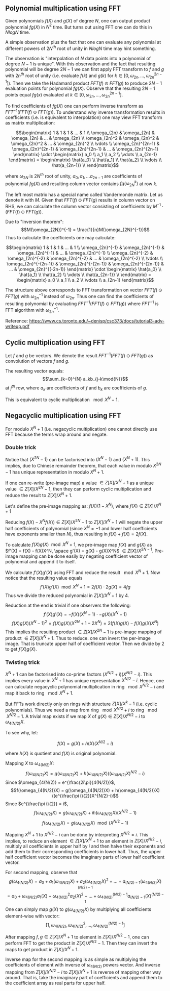 ## Polynomial multiplication using FFT

Given polynomials $f(X)$ and $g(X)$ of degree $N$, one can output product polynomial $fg(X)$ in $N^2$ time. But turns out using FFT one can do this in $N log N$ time.

A simple observation plus the fact that one can evaluate any polynomial at different powers of $2N^{th}$ root of unity in $N log N$ time may hint something.

The observation is "interpolation of $N$ data points into a polynomial of degree $N-1$ is unique". With this observation and the fact that resulting polynomial will be degree $2N - 1$ we can first apply FFT transform to $f$ and $g$ with $2n^{th}$ root of unity (i.e. evaluate $f(k)$ and $g(k)$ for $k \in [0, \omega_{2n}, ..., \omega_{2n}^{2n-1}]$). Then we take the Hadamard product $FFT(f) \odot FFT(g)$ to produce $2N-1$ evaluation points for polynomial $fg(X)$. Observe that the resulting $2N-1$ points equal $fg(x)$ evaluated at $k \in [0, \omega_{2n}, ..., \omega_{2n}^{2n-1}]$.

To find coefficients of $fg(X)$ one can perform inverse transform as $FFT^{-1}(FFT(f) \odot FFT(g))$. To understand why inverse transformation results in coefficients (i.e. is equivalent to interpolation) one may view FFT transform as matrix multiplication:

$$\begin{matrix}
1 & 1 & 1 & ... & 1 \\
\omega_{2n} & \omega_{2n} & \omega_{2n} & ... & \omega_{2n} \\
\omega_{2n}^2 & \omega_{2n}^2 & \omega_{2n}^2 & ... & \omega_{2n}^2 \\
\vdots \\
\omega_{2n}^{2n-1} & \omega_{2n}^{2n-1} & \omega_{2n}^{2n-1} & ... & \omega_{2n}^{2n-1}
\end{matrix}
\cdot
\begin{matrix}
a_0 \\
a_1 \\
a_2 \\
\vdots \\
a_{2n-1}
\end{matrix} =
\begin{matrix}
\hat{a_0} \\
\hat{a_1} \\
\hat{a_2} \\
\vdots \\
\hat{a_{2n-1}} \\
\end{matrix}$$

where $\omega_{2N}$ is $2N^{th}$ root of unity, $a_0, a_1,...a_{2n-1}$ are coefficients of polynomial $fg(X)$ and resulting column vector contains $fg(\omega_{2N}^k)$ at row $k$.

The left most matrix has a special name called Vandermonde matrix. Let us denote it with $M$. Given that $FFT(f) \odot FFT(g)$ results in column vector on RHS, we can calculate the column vector consisting of coefficients by $M^{-1} \cdot (FFT(f) \odot FFT(g))$.

Due to "Inversion theorem":
$$M(\omega_{2N})^{-1} = \frac{1}{n}M(\omega_{2N}^{-1})$$
Thus to calculate the coefficients one may calculate:

$$\begin{matrix}
1 & 1 & 1 & ... & 1 \\
\omega_{2n}^{-1} & \omega_{2n}^{-1} & \omega_{2n}^{-1} & ... & \omega_{2n}^{-1} \\
\omega_{2n}^{-2} & \omega_{2n}^{-2} & \omega_{2n}^{-2} & ... & \omega_{2n}^{-2} \\
\vdots \\
\omega_{2n}^{-(2n-1)} & \omega_{2n}^{-(2n-1)} & \omega_{2n}^{-(2n-1)} & ... & \omega_{2n}^{(-2n-1)}
\end{matrix}
\cdot
\begin{matrix}
\hat{a_0} \\
\hat{a_1} \\
\hat{a_2} \\
\vdots \\
\hat{a_{2n-1}} \\
\end{matrix} =
\begin{matrix}
a_0 \\
a_1 \\
a_2 \\
\vdots \\
a_{2n-1}
\end{matrix}$$

The structure above corresponds to FFT transformation on vector $FFT(f) \odot FFT(g)$ with $\omega_{2n}^{-1}$ instead of $\omega_{2n}$. Thus one can find the coefficients of resulting polynomial by evaluating $FFT^{-1}(FFT(f) \odot FFT(g))$ where $FFT^{-1}$ is FFT algorithm with $\omega_{2n}^{-1}$.

Reference:
https://www.cs.toronto.edu/~denisp/csc373/docs/tutorial3-adv-writeup.pdf

## Cyclic multiplication using FFT

Let $f$ and $g$ be vectors. We denote the result $FFT^{-1}(FFT(f) \odot FFT(g))$ as convolution of vectors $f$ and $g$.

The resulting vector equals:
$$\sum_{k=0}^{N} a_kb_{j-k\mod{N}}$$
at $j^{th}$ row, where $a_k$ are coefficients of $f$ and $b_{k}$ are coefficients of $g$.

This is equivalent to cyclic multiplication $\mod {X^N - 1}$.

## Negacyclic multiplication using FFT

For modulo $X^N + 1$ (i.e. negacyclic multiplication) one cannot directly use FFT because the terms wrap around and negate.

### Double trick

Notice that $(X^{2N} - 1)$ can be factorised into $(X^N-1)$ and $(X^N+1)$. This implies, due to Chinese remainder theorem, that each value in modulo $X^{2N} -1$ has unique representation in modulo $X^N+1$.

If one can re-write (pre-image map) a value $\in Z[X]/X^N+1$ as a unique value $\in Z[X]/X^{2N}-1$, then they can perform cyclic multiplication and reduce the result to $Z[X]/X^N+1$.

Let's define the pre-image mapping as: $f(X)(1-X^N)$, where $f(X) \in Z[X]/X^N+1$

Reducing $f(X)-X^Nf(X)) \in Z[X]/X^{2N}-1$ to $Z[X]/X^{N}+1$ will negate the upper half coefficients of polynomial (since $X^N = -1$ and lower half coefficients have exponents smaller than $N$), thus resulting in $f(X) + f(X) = 2f(X)$.

To calculate $f(X)g(X) \mod{X^N+1}$, we pre-image map $f(X)$ and $g(X)$ as $f'(X) = f(X) - f(X)X^N, \space g'(X) = g(X) - g(X)X^N$ $\in Z[X]/X^{2N-1}$. Pre-image mapping can be done easily by negating coefficient vector of polynomial and append it to itself.

We calculate $f'(X)g'(X)$ using FFT and reduce the result $\mod{X^N+1}$. Now notice that the resulting value equals
$$f'(X)g'(X) \mod X^N+1 = 2f(X) \cdot 2g(X) = 4fg$$
Thus we divide the reduced polynomial in $Z[X]/X^N+1$ by 4.

Reduction at the end is trivial if one observers the following:
$$f'(X)g'(X)= -f(X)(X^N-1) \cdot -g(X)(X^N-1)$$
$$f(X)g(X)(X^N-1)^2 = f(X)g(X)(X^{2N} + 1 - 2X^N) = 2(f(X)g(X) - f(X)g(X)X^N)$$
This implies the resulting product $\in Z[X]/X^{2N}-1$ is pre-image mapping of product $\in Z[X]/X^N+1$. Thus to reduce. one can invert the per-image image. That is truncate upper half of coefficient vector. Then we divide by 2 to get $f(X)g(X)$.

### Twisting trick

$X^N+1$ can be factorised into co-prime factors $(X^{N/2}+i) (X^{N/2}-i)$. This implies every value in $X^{N}+1$ has unique representation $X^{N/2}-i$. Hence, one can calculate negacyclic polynomial multiplication in ring $\mod {X^{N/2}-i}$ and map it back to ring $\mod{X^N+1}$.

But FFTs work directly only on rings with structure $Z[X]/X^k-1$ (i.e. cyclic polynomials). Thus we need a map from ring $\mod {X^{N/2}} + i$ to ring $\mod X^{N/2}-1$. A trivial map exists if we map $X$ of $g(X) \in Z[X]/X^{N/2}-i$ to $\omega_{4(N/2)}X$.

To see why, let:

$$
f(X) = g(X) + h(X)(X^{N/2}-i)
$$

where $h(X)$ is quotient and $f(X)$ is original polynomial.

Mapping $X$ to $\omega_{4(N/2)}X$:
$$f(\omega_{4(N/2)}X) = g(\omega_{4(N/2)}X) + h(\omega_{4(N/2)}X) ((\omega_{4(N/2)}X)^{N/2}-i)$$
Since $\omega_{4(N/2)} = e^{\frac{2i\pi}{4(N/2)}}$,
$$f(\omega_{4(N/2)}X) = g(\omega_{4(N/2)}X) + h(\omega_{4(N/2)}X) ((e^{\frac{\pi i}{2}}X^{N/2}-i)$$
Since $e^{\frac{\pi i}{2}} = i$,
$$f(\omega_{4(N/2)}X) = g(\omega_{4(N/2)}X) + ih(\omega_{4(N/2)}X) (X^{N/2}-1)$$
$$f(\omega_{4(N/2)}X) = g(\omega_{4(N/2)}X) \mod{(X^{N/2}-1)}$$

Mapping $X^N+1$ to $X^{N/2}-i$ can be done by interpreting $X^{N/2} = i$. This implies, to reduce an element $\in Z[X]/X^N+1$ to an element in $Z[X]/X^{N/2} - i$, multiply all coefficients in upper half by $i$ and then halve their exponents and add them to their corresponding coefficients in lower half. Thus, the upper half coefficient vector becomes the imaginary parts of lower half coefficient vector.

For second mapping, observe that
$$g(\omega_{4(N/2)}X) = a_0 + a_1(\omega_{4(N/2)}X) + a_2(\omega_{4(N/2)}X)^2 + ... + a_{(N/2)-1}(\omega_{4(N/2)}X)^{(N/2)-1}$$
$$= a_0 + \omega_{4(N/2)}a_1(X) + \omega_{4(N/2)}^2a_2(X)^2 + ... + \omega_{4(N/2)}^{(N/2)-1}a_{(N/2)-1}(X)^{(N/2)-1}$$
One can simply map $g(X)$ to $g(\omega_{4(N/2)}X)$ by multiplying all coefficients element-wise with vector:
$$[1, \omega_{4(N/2)},\omega_{4(N/2)}^2, ..., \omega_{4(N/2)}^{(N/2)-1}]$$

After mapping $f,g \in Z[X]/X^N+1$ to element in $Z[X]/X^{N/2}-1$, one can perform FFT to get the product in $Z[X]/X^{N/2}-1$. Then they can invert the maps to get product in $Z[X]/X^{N}+1$.

Inverse map for the second mapping is as simple as multiplying the coefficients of element with inverse of $\omega_{4(N/2)}$ powers vector. And inverse mapping from $Z[X]/X^{N/2}-i$ to $Z[X]/X^N+1$ is reverse of mapping other way around. That is, take the imaginary part of coefficients and append them to the coefficient array as real parts for upper half.
